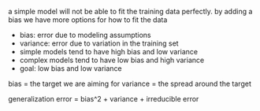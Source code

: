 


a simple model will not be able to fit the training data perfectly.
by adding a bias we have more options for how to fit the data




- bias: error due to modeling assumptions
- variance: error due to variation in the training set
- simple models tend to have high bias and low variance
- complex models tend to have low bias and high variance
- goal: low bias and low variance

bias = the target we are aiming for
variance = the spread around the target

generalization error = bias^2 + variance + irreducible error
